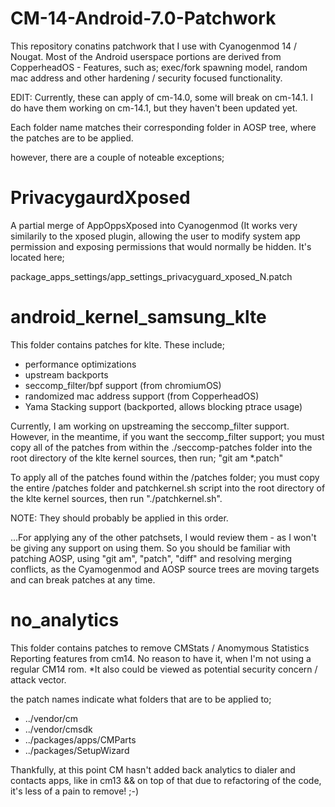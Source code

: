 # CM-14-Android-7.0-Patchwork

This repository conatins patchwork that I use with Cyanogenmod 14 / Nougat. Most of the Android userspace
portions are derived from CopperheadOS - Features, such as; exec/fork spawning model, random mac address and
other hardening / security focused functionality.

EDIT: Currently, these can apply of cm-14.0, some will break on cm-14.1. I do have them working on cm-14.1, but they haven't been updated yet.

Each folder name matches their corresponding folder in AOSP tree, where the patches are to be applied.

however, there are a couple of noteable exceptions; 

# PrivacygaurdXposed 

A partial merge of AppOppsXposed into Cyanogenmod (It works very similarily to the xposed plugin, allowing the 
user to modify system app permission and exposing permissions that would normally be hidden. It's located here; 

package_apps_settings/app_settings_privacyguard_xposed_N.patch

# android_kernel_samsung_klte

This folder contains patches for klte. These include;

* performance optimizations
* upstream backports
* seccomp_filter/bpf support (from chromiumOS)
* randomized mac address support (from CopperheadOS)
* Yama Stacking support (backported, allows blocking ptrace usage)

Currently, I am working on upstreaming the seccomp_filter support. However, in the meantime, if you want the seccomp_filter 
support; you must copy all of the patches from within the ./seccomp-patches folder into the root directory of the klte kernel sources, then run; "git am *.patch" 

To apply all of the patches found within the /patches folder; you must copy the entire /patches folder and patchkernel.sh script into the root directory of the klte kernel sources, then run "./patchkernel.sh".

NOTE: They should probably be applied in this order.

...For applying any of the other patchsets, I would review them - as I won't be giving any support on using them. So you should be familiar with patching AOSP, using "git am", "patch", "diff" and resolving merging conflicts, as the Cyamogenmod and AOSP source trees are moving targets and can break patches at any time.

# no_analytics

This folder contains patches to remove CMStats / Anomymous Statistics Reporting features from cm14. No reason to have it, when I'm not using a regular CM14 rom. *It also could be viewed as potential security concern / attack vector.

the patch names indicate what folders that are to be applied to;

* ../vendor/cm 
* ../vendor/cmsdk
* ../packages/apps/CMParts
* ../packages/SetupWizard

Thankfully, at this point CM hasn't added back analytics to dialer and contacts apps, like in cm13 && on top of that due to
refactoring of the code, it's less of a pain to remove! ;-)
